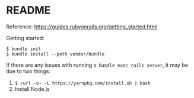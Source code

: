 # README

Reference: https://guides.rubyonrails.org/getting_started.html

Getting started:
```
$ bundle init
$ bundle install --path vendor/bundle
```

If there are any issues with running ```$ bundle exec rails server```, it may be due to two things:
1. ```$ curl -o- -L https://yarnpkg.com/install.sh | bash```
2. Install Node.js
